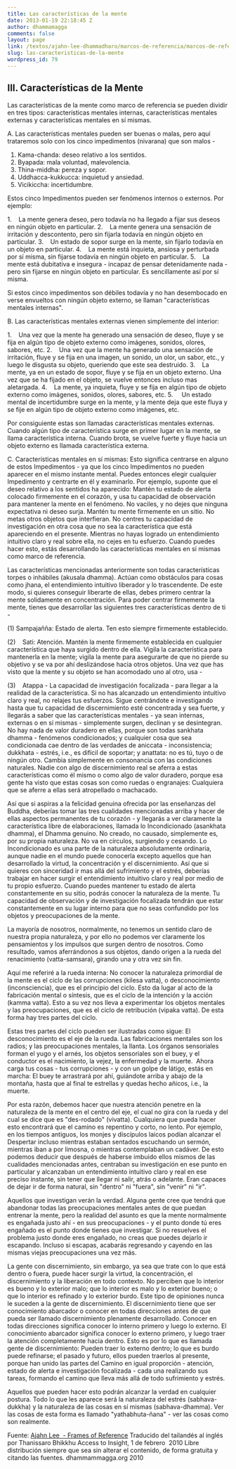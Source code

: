 ```yaml
---
title: Las características de la mente
date: 2013-01-19 22:18:45 Z
author: dhammamagga
comments: false
layout: page
link: /textos/ajahn-lee-dhammadharo/marcos-de-referencia/marcos-de-referencia/las-caracteristicas-de-la-mente/
slug: las-caracteristicas-de-la-mente
wordpress_id: 79
---
```


## III. Características de la Mente


Las características de la mente como marco de referencia se pueden dividir en tres tipos: características mentales internas, características mentales externas y características mentales en sí mismas.

A. Las características mentales pueden ser buenas o malas, pero aquí trataremos solo con los cinco impedimentos (nivarana) que son malos -

1. Kama-chanda: deseo relativo a los sentidos.
2. Byapada: mala voluntad, malevolencia.
3. Thina-middha: pereza y sopor.
4. Uddhacca-kukkucca: inquietud y ansiedad.
5. Vicikiccha: incertidumbre.

Estos cinco Impedimentos pueden ser fenómenos internos o externos. Por ejemplo:

1.    La mente genera deseo, pero todavía no ha llegado a fijar sus deseos en ningún objeto en particular.
2.    La mente genera una sensación de irritación y descontento, pero sin fijarla todavía en ningún objeto en particular.
3.    Un estado de sopor surge en la mente, sin fijarlo todavía en un objeto en particular.
4.    La mente está inquieta, ansiosa y perturbada por sí misma, sin fijarse todavía en ningún objeto en particular.
5.    La mente está dubitativa e insegura - incapaz de pensar detenidamente nada - pero sin fijarse en ningún objeto en particular. Es sencillamente así por sí misma.

Si estos cinco impedimentos son débiles todavía y no han desembocado en verse envueltos con ningún objeto externo, se llaman "características mentales internas".

B. Las características mentales externas vienen simplemente del interior:

1.    Una vez que la mente ha generado una sensación de deseo, fluye y se fija en algún tipo de objeto externo como imágenes, sonidos, olores, sabores, etc.
2.    Una vez que la mente ha generado una sensación de irritación, fluye y se fija en una imagen, un sonido, un olor, un sabor, etc., y luego le disgusta su objeto, queriendo que este sea destruido.
3.    La mente, ya en un estado de sopor, fluye y se fija en un objeto externo. Una vez que se ha fijado en el objeto, se vuelve entonces incluso mas aletargada.
4.    La mente, ya inquieta, fluye y se fija en algún tipo de objeto externo como imágenes, sonidos, olores, sabores, etc.
5.     Un estado mental de incertidumbre surge en la mente, y la mente deja que este fluya y se fije en algún tipo de objeto externo como imágenes, etc.

Por consiguiente estas son llamadas características mentales externas. Cuando algún tipo de característica surge en primer lugar en la mente, se llama característica interna. Cuando brota, se vuelve fuerte y fluye hacia un objeto externo es llamada característica externa.

C. Características mentales en sí mismas: Esto significa centrarse en alguno de estos Impedimentos - ya que los cinco Impedimentos no pueden aparecer en el mismo instante mental. Puedes entonces elegir cualquier Impedimento y centrarte en él y examinarlo. Por ejemplo, suponte que el deseo relativo a los sentidos ha aparecido: Mantén tu estado de alerta colocado firmemente en el corazón, y usa tu capacidad de observación para mantener la mente en el fenómeno. No vaciles, y no dejes que ninguna expectativa ni deseo surja. Mantén tu mente firmemente en un sitio. No metas otros objetos que interfieran. No centres tu capacidad de investigación en otra cosa que no sea la característica que está apareciendo en el presente. Mientras no hayas logrado un entendimiento intuitivo claro y real sobre ella, no cejes en tu esfuerzo. Cuando puedes hacer esto, estás desarrollando las características mentales en sí mismas como marco de referencia.

Las características mencionadas anteriormente son todas características torpes o inhábiles (akusala dhamma). Actúan como obstáculos para cosas como jhana, el entendimiento intuitivo liberador y lo trascendente. De este modo, si quieres conseguir liberarte de ellas, debes primero centrar la mente solidamente en concentración. Para poder centrar firmemente la mente, tienes que desarrollar las siguientes tres características dentro de ti -

(1) Sampajañña: Estado de alerta. Ten esto siempre firmemente establecido.

(2)    Sati: Atención. Mantén la mente firmemente establecida en cualquier característica que haya surgido dentro de ella. Vigila la característica para mantenerla en la mente; vigila la mente para asegurarte de que no pierde su objetivo y se va por ahí deslizándose hacia otros objetos. Una vez que has visto que la mente y su objeto se han acomodado uno al otro, usa -

(3)    Atappa - La capacidad de investigación focalizada - para llegar a la realidad de la característica. Si no has alcanzado un entendimiento intuitivo claro y real, no relajes tus esfuerzos. Sigue centrándote e investigando hasta que tu capacidad de discernimiento esté concentrada y sea fuerte, y llegarás a saber que las características mentales - ya sean internas, externas o en sí mismas - simplemente surgen, declinan y se desintegran. No hay nada de valor duradero en ellas, porque son todas sankhata dhamma - fenómenos condicionados; y cualquier cosa que sea condicionada cae dentro de las verdades de aniccata - inconsistencia; dukkhata - estrés, i.e., es difícil de soportar; y anattata: no es tú, tuyo o de ningún otro. Cambia simplemente en consonancia con las condiciones naturales. Nadie con algo de discernimiento real se aferra a estas características como él mismo o como algo de valor duradero, porque esa gente ha visto que estas cosas son como ruedas o engranajes: Cualquiera que se aferre a ellas será atropellado o machacado.

Así que si aspiras a la felicidad genuina ofrecida por las enseñanzas del Buddha, deberías tomar las tres cualidades mencionadas arriba y hacer de ellas aspectos permanentes de tu corazón - y llegarás a ver claramente la característica libre de elaboraciones, llamada lo Incondicionado (asankhata dhamma), el Dhamma genuino. No creado, no causado, simplemente es, por su propia naturaleza. No va en círculos, surgiendo y cesando. Lo Incondicionado es una parte de la naturaleza absolutamente ordinaria, aunque nadie en el mundo puede conocerla excepto aquellos que han desarrollado la virtud, la concentración y el discernimiento. Así que si quieres con sinceridad ir mas allá del sufrimiento y el estrés, deberías trabajar en hacer surgir el entendimiento intuitivo claro y real por medio de tu propio esfuerzo. Cuando puedes mantener tu estado de alerta constantemente en su sitio, podrás conocer la naturaleza de la mente. Tu capacidad de observación y de investigación focalizada tendrán que estar constantemente en su lugar interno para que no seas confundido por los objetos y preocupaciones de la mente.

La mayoría de nosotros, normalmente, no tenemos un sentido claro de nuestra propia naturaleza, y por ello no podemos ver claramente los pensamientos y los impulsos que surgen dentro de nosotros. Como resultado, vamos aferrándonos a sus objetos, dando origen a la rueda del renacimiento (vatta-samsara), girando una y otra vez sin fin.

Aquí me referiré a la rueda interna: No conocer la naturaleza primordial de la mente es el ciclo de las corrupciones (kilesa vatta), o desconocimiento (inconsciencia), que es el principio del ciclo. Esto da lugar al acto de la fabricación mental o síntesis, que es el ciclo de la intención y la acción (kamma vatta). Esto a su vez nos lleva a experimentar los objetos mentales y las preocupaciones, que es el ciclo de retribución (vipaka vatta). De esta forma hay tres partes del ciclo.

Estas tres partes del ciclo pueden ser ilustradas como sigue: El desconocimiento es el eje de la rueda. Las fabricaciones mentales son los radios; y las preocupaciones mentales, la llanta. Los órganos sensoriales forman el yugo y el arnés, los objetos sensoriales son el buey, y el conductor es el nacimiento, la vejez, la enfermedad y la muerte.  Ahora carga tus cosas - tus corrupciones - y con un golpe de látigo, estás en marcha: El buey te arrastrará por ahí, guiándote arriba y abajo de la montaña, hasta que al final te estrellas y quedas hecho añicos, i.e., la muerte.

Por esta razón, debemos hacer que nuestra atención penetre en la naturaleza de la mente en el centro del eje, el cual no gira con la rueda y del cual se dice que es "des-rodado" (vivatta). Cualquiera que pueda hacer esto encontrará que el camino es repentino y corto, no lento. Por ejemplo, en los tiempos antiguos, los monjes y discípulos laicos podían alcanzar el Despertar incluso mientras estaban sentados escuchando un sermón, mientras iban a por limosna, o mientras contemplaban un cadáver. De esto podemos deducir que después de haberse imbuido ellos mismos de las cualidades mencionadas antes, centraban su investigación en ese punto en particular y alcanzaban un entendimiento intuitivo claro y real en ese preciso instante, sin tener que llegar ni salir, atrás o adelante. Eran capaces de dejar ir de forma natural, sin "dentro" ni "fuera", sin "venir" ni "ir".

Aquellos que investigan verán la verdad. Alguna gente cree que tendrá que abandonar todas las preocupaciones mentales antes de que puedan entrenar la mente, pero la realidad del asunto es que la mente normalmente es engañada justo ahí - en sus preocupaciones - y el punto donde tú eres engañado es el punto donde tienes que investigar. Si no resuelves el problema justo donde eres engañado, no creas que puedes dejarlo ir escapando. Incluso si escapas, acabarás regresando y cayendo en las mismas viejas preocupaciones una vez más.

La gente con discernimiento, sin embargo, ya sea que trate con lo que está dentro o fuera, puede hacer surgir la virtud, la concentración, el discernimiento y la liberación en todo contexto. No perciben que lo interior es bueno y lo exterior malo; que lo interior es malo y lo exterior bueno; o que lo interior es refinado y lo exterior burdo. Este tipo de opiniones nunca le suceden a la gente de discernimiento. El discernimiento tiene que ser conocimiento abarcador o conocer en todas direcciones antes de que pueda ser llamado discernimiento plenamente desarrollado. Conocer en todas direcciones significa conocer lo interno primero y luego lo externo. El conocimiento abarcador significa conocer lo externo primero, y luego traer la atención completamente hacia dentro. Esto es por lo que es llamada gente de discernimiento: Pueden traer lo externo dentro; lo que es burdo puede refinarse; el pasado y futuro, ellos pueden traerlos al presente, porque han unido las partes del Camino en igual proporción - atención, estado de alerta e investigación focalizada - cada una realizando sus tareas, formando el camino que lleva más allá de todo sufrimiento y estrés.

Aquellos que pueden hacer esto podrán alcanzar la verdad en cualquier postura. Todo lo que les aparece será la naturaleza del estrés (sabhava-dukkha) y la naturaleza de las cosas en sí mismas (sabhava-dhamma). Ver las cosas de esta forma es llamado "yathabhuta-ñana" - ver las cosas como son realmente.<!-- more -->


Fuente: [Ajahn Lee  - Frames of Reference](http://www.accesstoinsight.org/lib/thai/lee/frames.html)
Traducido del tailandés al inglés por Thanissaro Bhikkhu
Access to Insight, 1 de febrero  2010
Libre distribución siempre que sea sin alterar el contenido, de forma gratuita y citando las fuentes.
dhammammagga.org 2010
